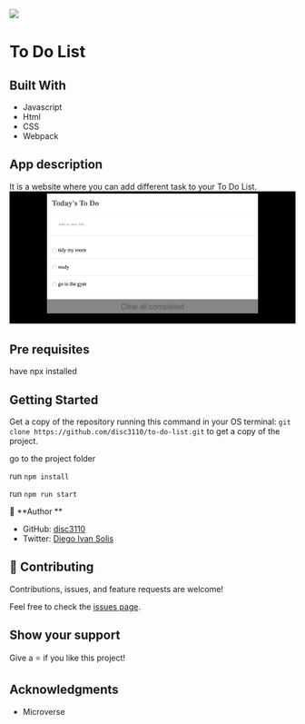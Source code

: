 ![](https://img.shields.io/badge/Microverse-blueviolet)

# To Do List


## Built With

- Javascript
- Html
- CSS
- Webpack

## App description
It is a website where you can add different task to your To Do List.
![](screenshot.png)


## Pre requisites
have npx installed

## Getting Started
Get a copy of the repository running this command in your OS terminal: `git clone https://github.com/disc3110/to-do-list.git` to get a copy of the project.


go to the project folder

run `npm install`

run `npm run start` 

👤 **Author **

- GitHub: [disc3110](https://github.com/disc3110)
- Twitter: [Diego Ivan Solis](https://twitter.com/disc3110)

## 🤝 Contributing

Contributions, issues, and feature requests are welcome!

Feel free to check the [issues page](https://github.com/disc3110/to-do-list/issues).

## Show your support

Give a ⭐️ if you like this project!

## Acknowledgments

-  Microverse

